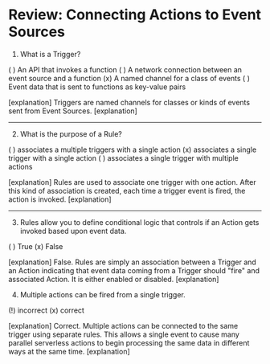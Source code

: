 <!--
#
# Licensed to the Apache Software Foundation (ASF) under one or more
# contributor license agreements.  See the NOTICE file distributed with
# this work for additional information regarding copyright ownership.
# The ASF licenses this file to You under the Apache License, Version 2.0
# (the "License"); you may not use this file except in compliance with
# the License.  You may obtain a copy of the License at
#
#     http://www.apache.org/licenses/LICENSE-2.0
#
# Unless required by applicable law or agreed to in writing, software
# distributed under the License is distributed on an "AS IS" BASIS,
# WITHOUT WARRANTIES OR CONDITIONS OF ANY KIND, either express or implied.
# See the License for the specific language governing permissions and
# limitations under the License.
#
-->

# Review: Connecting Actions to Event Sources

1. What is a Trigger?

( ) An API that invokes a function
( ) A network connection between an event source and a function
(x) A named channel for a class of events
( ) Event data that is sent to functions as key-value pairs

[explanation]
Triggers are named channels for classes or kinds of events sent from Event Sources.
[explanation]

---

2. What is the purpose of a Rule?

( ) associates a multiple triggers with a single action
(x) associates a single trigger with a single action
( ) associates a single trigger with multiple actions

[explanation]
Rules are used to associate one trigger with one action. After this kind of association is created, each time a trigger event is fired, the action is invoked.
[explanation]

---

3. Rules allow you to define conditional logic that controls if an Action gets invoked based upon event data.

( ) True
(x) False

[explanation]
False. Rules are simply an association between a Trigger and an Action indicating that event data coming from a Trigger should "fire" and associated Action.  It is either enabled or disabled.
[explanation]

4. Multiple actions can be fired from a single trigger.

(!) incorrect
(x) correct

[explanation]
Correct. Multiple actions can be connected to the same trigger using separate rules. This allows a single event to cause many parallel serverless actions to begin processing the same data in different ways at the same time.
[explanation]

